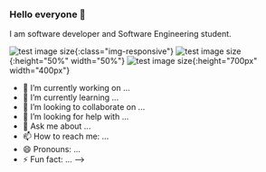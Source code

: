 ### Hello everyone 👋

I am software developer and Software Engineering student. 

![test image size](https://cdn3.iconfinder.com/data/icons/popular-services-brands/512/node-512.png ){:class="img-responsive"}
![test image size](https://cdn3.iconfinder.com/data/icons/popular-services-brands/512/node-512.png ){:height="50%" width="50%"}
![test image size](https://cdn3.iconfinder.com/data/icons/popular-services-brands/512/node-512.png ){:height="700px" width="400px"}



- 🔭 I’m currently working on ...
- 🌱 I’m currently learning ...
- 👯 I’m looking to collaborate on ...
- 🤔 I’m looking for help with ...
- 💬 Ask me about ...
- 📫 How to reach me: ...
- 😄 Pronouns: ...
- ⚡ Fun fact: ...
-->
